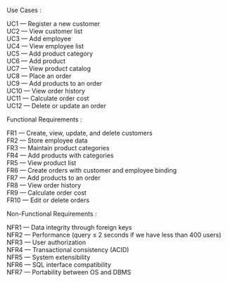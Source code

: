 Use Cases :

UC1 — Register a new customer     
UC2 — View customer list     
UC3 — Add employee       
UC4 — View employee list     
UC5 — Add product category     
UC6 — Add product      
UC7 — View product catalog    
UC8 — Place an order     
UC9 — Add products to an order     
UC10 — View order history     
UC11 — Calculate order cost     
UC12 — Delete or update an order     

Functional Requirements :

FR1 — Create, view, update, and delete customers    
FR2 — Store employee data     
FR3 — Maintain product categories     
FR4 — Add products with categories    
FR5 — View product list    
FR6 — Create orders with customer and employee binding    
FR7 — Add products to an order     
FR8 — View order history     
FR9 — Calculate order cost     
FR10 — Edit or delete orders    

Non-Functional Requirements :

NFR1 — Data integrity through foreign keys     
NFR2 — Performance (query ≤ 2 seconds if we have less than 400 users)     
NFR3 — User authorization     
NFR4 — Transactional consistency (ACID)      
NFR5 — System extensibility       
NFR6 — SQL interface compatibility      
NFR7 — Portability between OS and DBMS     
